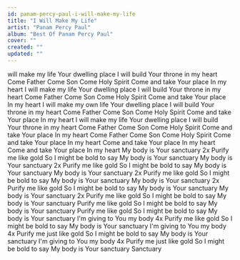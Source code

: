 ```yaml
---
id: panam-percy-paul-i-will-make-my-life
title: "I Will Make My Life"
artist: "Panam Percy Paul"
album: "Best Of Panam Percy Paul"
cover: ""
created: ""
updated: ""
---
```


will make my life Your dwelling place
I will build Your throne in my heart
Come Father
Come Son
Come Holy Spirit
Come and take Your place
In my heart
I will make my life Your dwelling place
I will build Your throne in my heart
Come Father
Come Son
Come Holy Spirit
Come and take Your place
In my heart
I will make my own life Your dwelling place
I will build Your throne in my heart
Come Father
Come Son
Come Holy Spirit
Come and take Your place
In my heart
I will make my life Your dwelling place
I will build Your throne in my heart
Come Father
Come Son
Come Holy Spirit
Come and take Your place
In my heart
Come Father
Come Son
Come Holy Spirit
Come and take Your place
In my heart
Come and take Your place
In my heart
Come and take Your place
In my heart
My body is Your sanctuary 2x
Purify me like gold
So I might be bold to say
My body is Your sanctuary
My body is Your sanctuary 2x
Purify me like gold
So I might be bold to say
My body is Your sanctuary
My body is Your sanctuary 2x
Purify me like gold
So I might be bold to say
My body is Your sanctuary
My body is Your sanctuary 2x
Purify me like gold
So I might be bold to say
My body is Your sanctuary
My body is Your sanctuary 2x
Purify me like gold
So I might be bold to say
My body is Your sanctuary
Purify me like gold
So I might be bold to say
My body is Your sanctuary
Purify me like gold
So I might be bold to say
My body is Your sanctuary
I'm giving to You my body 4x
Purify me like gold
So I might be bold to say
My body is Your sanctuary
I'm giving to You my body 4x
Purify me just like gold
So I might be bold to say
My body is Your sanctuary
I'm giving to You my body 4x
Purify me just like gold
So I might be bold to say
My body is Your sanctuary
Sanctuary